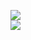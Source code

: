 [![](https://img.shields.io/badge/Made%20With-Github%20Spray-lightgrey.svg?style=for-the-badge&logo=github)](https://github.com/Annihil/github-spray#15125)  
[![](https://i.imgur.com/2DrTn0Z.gif)](https://github.com/Annihil/github-spray)